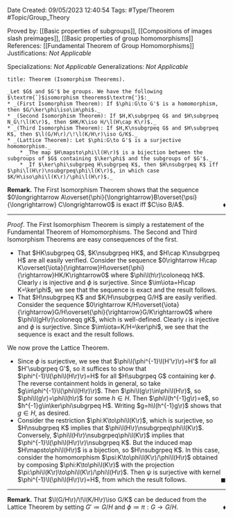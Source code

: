<div class="topSpace"></div>

Date Created: 09/05/2023 12:40:54
Tags: #Type/Theorem #Topic/Group_Theory

Proved by: [[Basic properties of subgroups]], [[Compositions of images slash preimages]], [[Basic properties of group homomorphisms]]
References: [[Fundamental Theorem of Group Homomorphisms]]
Justifications: _Not Applicable_

Specializations: _Not Applicable_
Generalizations: _Not Applicable_

``` ad-Theorem
title: Theorem (Isomorphism Theorems).

_Let $G$ and $G'$ be groups. We have the following $\textrm{`}$isomorphism theorems$\textrm{'}$:_
* _(First Isomorphism Theorem): If $\phi:G\to G'$ is a homomorphism, then $G/\ker\phi\iso\im\phi$._
* _(Second Isomorphism Theorem): If $H,K\subgrpeq G$ and $H\subgrpeq N_G\!\l(K\r)$, then $HK/K\iso H/\l(H\cap K\r)$._
* _(Third Isomorphism Theorem): If $H,K\nsubgrpeq G$ and $H\subgrpeq K$, then $\l(G/H\r)/\!\l(K/H\r)\iso G/K$._
* _(Lattice Theorem): Let $\phi:G\to G'$ is a surjective homomorphism._
    * _The map $H\mapsto\phi\l(H\r)$ is a bijection between the subgroups of $G$ containing $\ker\phi$ and the subgroups of $G'$._
    * _If $\ker\phi\subgrpeq H\subgrpeq K$, then $H\nsubgrpeq K$ iff $\phi\l(H\r)\nsubgrpeq\phi\l(K\r)$, in which case $K/H\iso\phi\l(K\r)/\phi\l(H\r)$._

```

**Remark.** The First Isomorphism Theorem shows that the sequence $0\longrightarrow A\overset{\phi}{\longrightarrow}B\overset{\psi}{\longrightarrow} C\longrightarrow0$ is exact iff $C\iso B/A$.<span style="float:right;">$\blacklozenge$</span>

---

_Proof_. The First Isomorphism Theorem is simply a restatement of the Fundamental Theorem of Homomorphisms. The Second and Third Isomorphism Theorems are easy consequences of the first.
* That $HK\subgrpeq G$, $K\nsubgrpeq HK$, and $H\cap K\nsubgrpeq H$ are all easily verified. Consider the sequence $0\rightarrow H\cap K\overset{\iota}{\rightarrow}H\overset{\phi}{\rightarrow}HK/K\rightarrow0$ where $\phi\l(h\r)\coloneqq hK$. Clearly $\iota$ is injective and $\phi$ is surjective. Since $\im\iota=H\cap K=\ker\phi$, we see that the sequence is exact and the result follows.
* That $H\nsubgrpeq K$ and $K/H\nsubgrpeq G/H$ are easily verified. Consider the sequence $0\rightarrow K/H\overset{\iota}{\rightarrow}G/H\overset{\phi}{\rightarrow}G/K\rightarrow0$ where $\phi\l(gH\r)\coloneqq gK$, which is well-defined. Clearly $\iota$ is injective and $\phi$ is surjective. Since $\im\iota=K/H=\ker\phi$, we see that the sequence is exact and the result follows.

We now prove the Lattice Theorem.
* Since $\phi$ is surjective, we see that $\phi\l(\phi^{-1}\l(H'\r)\r)=H'$ for all $H'\subgrpeq G'$, so it suffices to show that $\phi^{-1}\l(\phi\l(H\r)\r)=H$ for all  $H\subgrpeq G$ containing $\ker\phi$. The reverse containment holds in general, so take $g\in\phi^{-1}\l(\phi\l(H\r)\r)$. Then $\phi\l(g\r)\in\phi\l(H\r)$, so $\phi\l(g\r)=\phi\l(h\r)$ for some $h\in H$. Then $\phi\l(h^{-1}g\r)=e$, so $h^{-1}g\in\ker\phi\subgrpeq H$. Writing $g=h\l(h^{-1}g\r)$ shows that $g\in H$, as desired.
* Consider the restriction $\phi:K\to\phi\l(K\r)$, which is surjective, so $H\nsubgrpeq K$ implies that $\phi\l(H\r)\nsubgrpeq\phi\l(K\r)$. Conversely, $\phi\l(H\r)\nsubgrpeq\phi\l(K\r)$ implies that $\phi^{-1}\l(\phi\l(H\r)\r)\nsubgrpeq K$. But the induced map $H\mapsto\phi\l(H\r)$ is a bijection, so $H\nsubgrpeq K$. In this case, consider the homomorphism $\psi:K\to\phi\l(K\r)/\phi\l(H\r)$ obtained by composing $\phi:K\to\phi\l(K\r)$ with the projection $\pi:\phi\l(K\r)\to\phi\l(K\r)/\phi\l(H\r)$. Then $\psi$ is surjective with kernel $\phi^{-1}\l(\phi\l(H\r)\r)=H$, from which the result follows.<span style="float:right;">$\blacksquare$</span>

---

**Remark.** That $\l(G/H\r)/\!\l(K/H\r)\iso G/K$ can be deduced from the Lattice Theorem by setting $G'\coloneqq G/H$ and $\phi\coloneqq\pi:G\to G/H$.<span style="float:right;">$\blacklozenge$</span>
